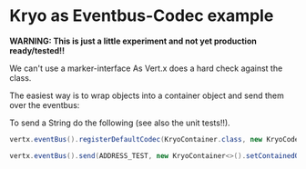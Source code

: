 # Kryo as Eventbus-Codec example

__WARNING: This is just a little experiment and not yet production ready/tested!!__

We can't use a marker-interface As Vert.x does a hard check against the class.
 
The easiest way is to wrap objects into a container object and send them over the eventbus:

To send a String do the following (see also the unit tests!!).
```java
vertx.eventBus().registerDefaultCodec(KryoContainer.class, new KryoCodec<>(KryoContainer.class));

vertx.eventBus().send(ADDRESS_TEST, new KryoContainer<>().setContainedObject("123"));
```





